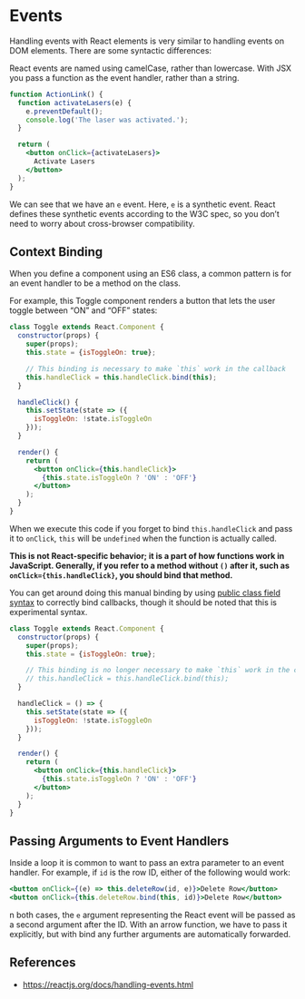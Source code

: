 # Events

Handling events with React elements is very similar to handling events on DOM elements. There are some syntactic differences:

React events are named using camelCase, rather than lowercase.
With JSX you pass a function as the event handler, rather than a string.

```jsx harmony
function ActionLink() {
  function activateLasers(e) {
    e.preventDefault();
    console.log('The laser was activated.');
  }

  return (
    <button onClick={activateLasers}>
      Activate Lasers
    </button>
  );
}
```

We can see that we have an `e` event. Here, `e` is a synthetic event.
React defines these synthetic events according to the W3C spec, so you don’t need to worry about cross-browser compatibility.

## Context Binding

When you define a component using an ES6 class, a common pattern is for an event handler to be a method on the class. 

For example, this Toggle component renders a button that lets the user toggle between “ON” and “OFF” states:

```jsx harmony
class Toggle extends React.Component {
  constructor(props) {
    super(props);
    this.state = {isToggleOn: true};

    // This binding is necessary to make `this` work in the callback
    this.handleClick = this.handleClick.bind(this);
  }

  handleClick() {
    this.setState(state => ({
      isToggleOn: !state.isToggleOn
    }));
  }

  render() {
    return (
      <button onClick={this.handleClick}>
        {this.state.isToggleOn ? 'ON' : 'OFF'}
      </button>
    );
  }
}
```

When we execute this code if you forget to bind `this.handleClick` and pass it to `onClick`, `this` will be `undefined` when the function is actually called.

**This is not React-specific behavior; it is a part of how functions work in JavaScript. Generally, if you refer to a method without `()` after it, such as `onClick={this.handleClick}`, you should bind that method.**

You can get around doing this manual binding by using [public class field syntax](https://babeljs.io/docs/plugins/transform-class-properties/) to correctly bind callbacks, though it should be noted that this is experimental syntax.

```jsx harmony
class Toggle extends React.Component {
  constructor(props) {
    super(props);
    this.state = {isToggleOn: true};

    // This binding is no longer necessary to make `this` work in the callback
    // this.handleClick = this.handleClick.bind(this);
  }

  handleClick = () => {
    this.setState(state => ({
      isToggleOn: !state.isToggleOn
    }));
  }

  render() {
    return (
      <button onClick={this.handleClick}>
        {this.state.isToggleOn ? 'ON' : 'OFF'}
      </button>
    );
  }
}
```

## Passing Arguments to Event Handlers

Inside a loop it is common to want to pass an extra parameter to an event handler.
For example, if `id` is the row ID, either of the following would work:

```jsx harmony
<button onClick={(e) => this.deleteRow(id, e)}>Delete Row</button>
<button onClick={this.deleteRow.bind(this, id)}>Delete Row</button>
```

n both cases, the `e` argument representing the React event will be passed as a second argument after the ID.
With an arrow function, we have to pass it explicitly, but with bind any further arguments are automatically forwarded.

## References

- https://reactjs.org/docs/handling-events.html

